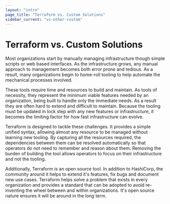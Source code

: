 ```yaml
---
layout: "intro"
page_title: "Terraform vs. Custom Solutions"
sidebar_current: "vs-other-custom"
---
```


# Terraform vs. Custom Solutions

Most organizations start by manually managing infrastructure though
simple scripts or web based interfaces. As the infrastructure grows,
any manual approach to management becomes both error prone and tedious.
As a result, many organizations begin to home-roll tooling to help
automate the mechanical processes involved.

These tools require time and resources to build and maintain.
As tools of necessity, they represent the minimum viable
features needed by an organization, being built to handle only
the immediate needs. As a result they are often hard
to extend and difficult to maintain. Because the  tooling must be
updated in lock step with any new features or infrastructure,
it becomes the limiting factor for how fast infrastructure
can evolve.

Terraform is designed to tackle these challenges. It provides a simple
unified syntax, allowing almost any resource to be managed without
learning new tooling. By capturing all the resources required, the
dependencies between them can be resolved automatically so that operators
do not need to remember and reason about them. Removing the burden
of building the tool allows operators to focus on their infrastructure
and not the tooling.

Additionally, Terraform is an open source tool. In addition to
HashiCorp, the community around it helps to extend it's features,
fix bugs and document new use cases. Terraform helps solve a problem
that exists in every organization and provides a standard that can
be adopted to avoid re-inventing the wheel between and within organizations.
It's open source nature ensures it will be around in the long term.

